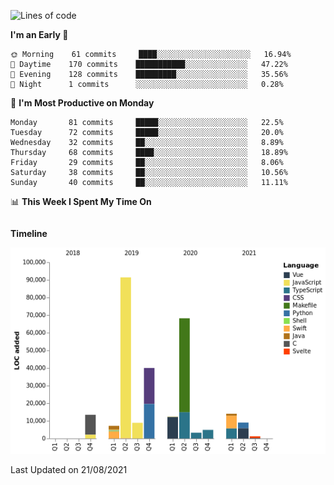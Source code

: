 <!--START_SECTION:waka-->
![Lines of code](https://img.shields.io/badge/From%20Hello%20World%20I%27ve%20Written-274367%20lines%20of%20code-blue)

**I'm an Early 🐤** 

```text
🌞 Morning    61 commits     ████░░░░░░░░░░░░░░░░░░░░░   16.94% 
🌆 Daytime    170 commits    ███████████░░░░░░░░░░░░░░   47.22% 
🌃 Evening    128 commits    █████████░░░░░░░░░░░░░░░░   35.56% 
🌙 Night      1 commits      ░░░░░░░░░░░░░░░░░░░░░░░░░   0.28%

```
📅 **I'm Most Productive on Monday** 

```text
Monday       81 commits     █████░░░░░░░░░░░░░░░░░░░░   22.5% 
Tuesday      72 commits     █████░░░░░░░░░░░░░░░░░░░░   20.0% 
Wednesday    32 commits     ██░░░░░░░░░░░░░░░░░░░░░░░   8.89% 
Thursday     68 commits     ████░░░░░░░░░░░░░░░░░░░░░   18.89% 
Friday       29 commits     ██░░░░░░░░░░░░░░░░░░░░░░░   8.06% 
Saturday     38 commits     ██░░░░░░░░░░░░░░░░░░░░░░░   10.56% 
Sunday       40 commits     ██░░░░░░░░░░░░░░░░░░░░░░░   11.11%

```


📊 **This Week I Spent My Time On** 

```text
```

**Timeline**

![Chart not found](https://raw.githubusercontent.com/johann-lr/johann-lr/master/charts/bar_graph.png) 


 Last Updated on 21/08/2021
<!--END_SECTION:waka-->
